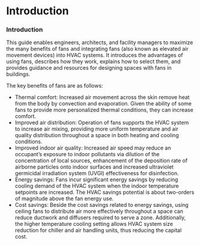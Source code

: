 # Introduction

### Introduction <a href="#_toc137824684" id="_toc137824684"></a>

This guide enables engineers, architects, and facility managers to maximize the many benefits of fans and integrating fans (also known as elevated air movement devices) into HVAC systems. It introduces the advantages of using fans, describes how they work, explains how to select them, and provides guidance and resources for designing spaces with fans in buildings.

The key benefits of fans are as follows:

* Thermal comfort: Increased air movement across the skin remove heat from the body by convection and evaporation. Given the ability of some fans to provide more personalized thermal conditions, they can increase comfort.
* Improved air distribution: Operation of fans supports the HVAC system to increase air mixing, providing more uniform temperature and air quality distribution throughout a space in both heating and cooling conditions.
* Improved indoor air quality: Increased air speed may reduce an occupant’s exposure to indoor pollutants via dilution of the concentration of local sources, enhancement of the deposition rate of airborne particles onto indoor surfaces and increased ultraviolet germicidal irradiation system (UVGI) effectiveness for disinfection.
* Energy savings: Fans incur significant energy savings by reducing cooling demand of the HVAC system when the indoor temperature setpoints are increased. The HVAC savings potential is about two-orders of magnitude above the fan energy use.
* Cost savings: Beside the cost savings related to energy savings, using ceiling fans to distribute air more effectively throughout a space can reduce ductwork and diffusers required to serve a zone. Additionally, the higher temperature cooling setting allows HVAC system size reduction for chiller and air handling units, thus reducing the capital cost.
